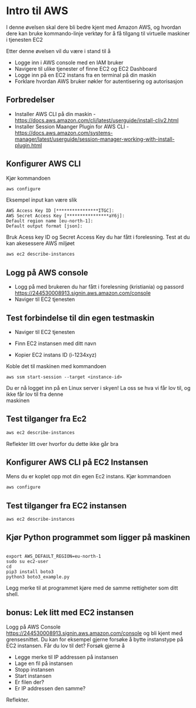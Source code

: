 # Intro til AWS

I denne øvelsen skal dere bli bedre kjent med Amazon AWS, og hvordan dere kan bruke kommando-linje
verktøy for å få tilgang til virtuelle maskiner i tjenesten EC2

Etter denne øvelsen vil du være i stand til å 

- Logge inn i AWS console med en IAM bruker 
- Navigere til ulike tjenester of finne EC2 og EC2 Dashboard 
- Logge inn på en EC2 instans fra en terminal på din maskin
- Forklare hvordan AWS bruker nøkler for autentisering og autorisasjon


## Forbredelser

* Installer AWS CLI på din maskin - <https://docs.aws.amazon.com/cli/latest/userguide/install-cliv2.html>
* Installer Session Maanger Plugin for AWS CLI - <https://docs.aws.amazon.com/systems-manager/latest/userguide/session-manager-working-with-install-plugin.html>
## Konfigurer AWS CLI

Kjør kommandoen 

```bash
aws configure
```

Eksempel input kan være slik 

```hcl-terraform
AWS Access Key ID [****************ITGC]:
AWS Secret Access Key [****************aY6j]:
Default region name [eu-north-1]:
Default output format [json]:
```


Bruk Acess key ID og Secret Access Key du har fått i forelesning. Test at du kan akesessere AWS miljøet 

```bash
aws ec2 describe-instances
```


## Logg på AWS console

* Logg på med brukeren du har fått i forelesning (kristiania) og passord <https://244530008913.signin.aws.amazon.com/console>
* Naviger til EC2 tjenesten

## Test forbindelse til din egen testmaskin 

* Naviger til EC2 tjenesten

* Finn EC2 instansen med ditt navn 
* Kopier EC2 instans ID (i-1234xyz)

Koble det til maskinen med kommandoen

```hcl-terraform
aws ssm start-session --target <instance-id>
```

Du er nå logget inn på en Linux server i skyen! La oss se hva vi får lov til, og ikke får lov til fra denne  
maskinen 

## Test tilganger fra Ec2

```bash
aws ec2 describe-instances
```

 Reflekter litt over hvorfor du dette ikke går bra 


## Konfigurer AWS CLI på EC2 Instansen

Mens du er koplet opp mot din egen Ec2 instans. Kjør kommandoen 

```bash
aws configure
```

## Test tilganger fra EC2 instansen

```bash
aws ec2 describe-instances
```

## Kjør Python programmet som ligger på maskinen 


```hcl-terraform

export AWS_DEFAULT_REGION=eu-north-1
sudo su ec2-user
cd
pip3 install boto3
python3 boto3_example.py
```

Legg merke til at programmet kjøre med de samme rettigheter som ditt shell. 


## bonus: Lek litt med EC2 instansen

Logg på AWS Console <https://244530008913.signin.aws.amazon.com/console> og bli kjent med grensesnittet. 
Du kan for eksempel gjerne forsøke å bytte instanstype på EC2 instansen. Får du lov til det? Forsøk gjerne å 

- Legge merke til IP addressen på instansen 
- Lage en fil på instansen
- Stopp instansen
- Start instansen 
- Er filen der? 
- Er IP addressen den samme? 

Reflekter.

